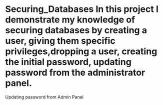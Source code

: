 # Securing_Databases In this project I demonstrate my knowledge of securing databases by creating a user, giving them specific privileges,dropping a user, creating the initial password, updating password from the administrator panel. 



Updating password from Admin Panel 

